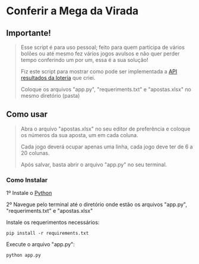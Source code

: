 # Conferir a Mega da Virada

## Importante!
> Esse script é para uso pessoal; feito para quem participa de vários bolões ou até mesmo fez vários jogos avulsos e não quer perder tempo conferindo um por um, essa é a sua solução!
> 
> Fiz este script para mostrar como pode ser implementada a [API resultados da loteria](https://github.com/maybetmarangon/api-resultados-loterias) que criei.
> 
> Coloque os arquivos "app.py", "requeriments.txt" e "apostas.xlsx" no mesmo diretório (pasta)

## Como usar
> Abra o arquivo "apostas.xlsx" no seu editor de preferência e coloque os números da sua aposta, um em cada coluna.
> 
> Cada jogo deverá ocupar apenas uma linha, cada jogo deve ter de 6 a 20 colunas.
> 
> Após salvar, basta abrir o arquivo "app.py" no seu terminal.

### Como Instalar
1º Instale o [Python](https://www.python.org/downloads/)

2º Navegue pelo terminal até o diretório onde estão os arquivos "app.py", "requeriments.txt" e "apostas.xlsx"

Instale os requerimentos necessários:

```
pip install -r requirements.txt

```

Execute o arquivo "app.py":

```
python app.py
```

